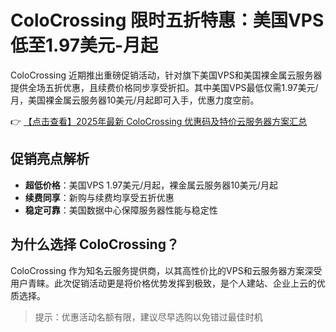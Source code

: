 # ColoCrossing 限时五折特惠：美国VPS低至1.97美元-月起

ColoCrossing 近期推出重磅促销活动，针对旗下美国VPS和美国裸金属云服务器提供全场五折优惠，且续费价格同步享受折扣。其中美国VPS最低仅需1.97美元/月，美国裸金属云服务器10美元/月起即可入手，优惠力度空前。

👉 [【点击查看】2025年最新 ColoCrossing 优惠码及特价云服务器方案汇总](https://bit.ly/ColoCrossing)

## 促销亮点解析

- **超低价格**：美国VPS 1.97美元/月起，裸金属云服务器10美元/月起
- **续费同享**：新购与续费均享受五折优惠
- **稳定可靠**：美国数据中心保障服务器性能与稳定性

## 为什么选择 ColoCrossing？

ColoCrossing 作为知名云服务提供商，以其高性价比的VPS和云服务器方案深受用户青睐。此次促销活动更是将价格优势发挥到极致，是个人建站、企业上云的优质选择。

> 提示：优惠活动名额有限，建议尽早选购以免错过最佳时机